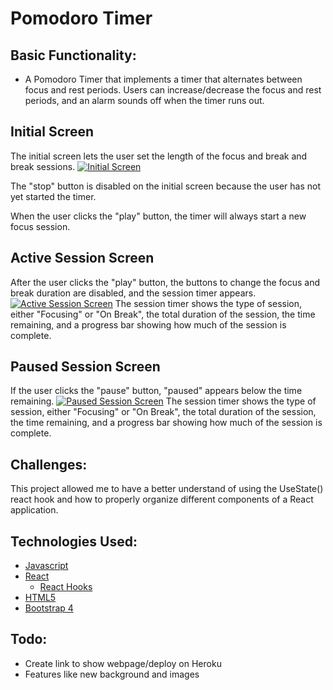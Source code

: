  
# Pomodoro Timer


## Basic Functionality:

-   A Pomodoro Timer that implements a timer that alternates between focus and rest periods. Users can increase/decrease the focus and rest periods, and an alarm sounds off when the timer runs out. 

## Initial Screen

The initial screen lets the user set the length of the focus and break and break sessions.  [![Initial Screen](https://camo.githubusercontent.com/6722717f96e1babc291029b9b397f53598738db3de1414dea6093079d9583c59/68747470733a2f2f7265732e636c6f7564696e6172792e636f6d2f7374726976652f696d6167652f75706c6f61642f775f313030302c685f313030302c635f6c696d69742f30366464633662623066366235616464396462343431343437303030653539632d6f2d696e697469616c2d73637265656e2e706e67)](https://camo.githubusercontent.com/6722717f96e1babc291029b9b397f53598738db3de1414dea6093079d9583c59/68747470733a2f2f7265732e636c6f7564696e6172792e636f6d2f7374726976652f696d6167652f75706c6f61642f775f313030302c685f313030302c635f6c696d69742f30366464633662623066366235616464396462343431343437303030653539632d6f2d696e697469616c2d73637265656e2e706e67)

The "stop" button is disabled on the initial screen because the user has not yet started the timer.

When the user clicks the "play" button, the timer will always start a new focus session.

## [](https://github.com/nicpagan/Project_Pomodoro_Timer_Qualified_1#active-session-screen)Active Session Screen

After the user clicks the "play" button, the buttons to change the focus and break duration are disabled, and the session timer appears.  [![Active Session Screen](https://camo.githubusercontent.com/24559eabd80c9c107516aae26e81ebe5c3f2625ca2155c81cbff88b28e8ae887/68747470733a2f2f7265732e636c6f7564696e6172792e636f6d2f7374726976652f696d6167652f75706c6f61642f775f313030302c685f313030302c635f6c696d69742f35313762636561653335613561636636336662336432306362303437333363662d726f2d6163746976652d736573736f6e2e706e67)](https://camo.githubusercontent.com/24559eabd80c9c107516aae26e81ebe5c3f2625ca2155c81cbff88b28e8ae887/68747470733a2f2f7265732e636c6f7564696e6172792e636f6d2f7374726976652f696d6167652f75706c6f61642f775f313030302c685f313030302c635f6c696d69742f35313762636561653335613561636636336662336432306362303437333363662d726f2d6163746976652d736573736f6e2e706e67)  The session timer shows the type of session, either "Focusing" or "On Break", the total duration of the session, the time remaining, and a progress bar showing how much of the session is complete.

## [](https://github.com/nicpagan/Project_Pomodoro_Timer_Qualified_1#paused-session-screen)Paused Session Screen

If the user clicks the "pause" button, "paused" appears below the time remaining.  [![Paused Session Screen](https://camo.githubusercontent.com/cd9982a9f5dfb4f26aeeab8623c3e1255088703b19e2436abd122629ff496998/68747470733a2f2f7265732e636c6f7564696e6172792e636f6d2f7374726976652f696d6167652f75706c6f61642f775f313030302c685f313030302c635f6c696d69742f65313739653730373531323438366131313066626462313535613738393762342d6f2d7061757365642d73657373696f6e2e706e67)](https://camo.githubusercontent.com/cd9982a9f5dfb4f26aeeab8623c3e1255088703b19e2436abd122629ff496998/68747470733a2f2f7265732e636c6f7564696e6172792e636f6d2f7374726976652f696d6167652f75706c6f61642f775f313030302c685f313030302c635f6c696d69742f65313739653730373531323438366131313066626462313535613738393762342d6f2d7061757365642d73657373696f6e2e706e67)  The session timer shows the type of session, either "Focusing" or "On Break", the total duration of the session, the time remaining, and a progress bar showing how much of the session is complete.

## Challenges:

This project allowed me to have a better understand of using the UseState() react hook and how to properly organize different components of a React application. 


## Technologies Used:

-   [Javascript](https://developer.mozilla.org/en-US/docs/Web/JavaScript)
-   [React](https://reactjs.org/docs/introducing-jsx.html)
    -   [React Hooks](https://reactjs.org/docs/hooks-intro.html)
-   [HTML5](https://developer.mozilla.org/en-US/docs/Web/Guide/HTML/HTML5)
-   [Bootstrap 4](https://getbootstrap.com/docs/4.0/getting-started/introduction/)

## Todo:
-    Create link to show webpage/deploy on Heroku
-   Features like new background and images
